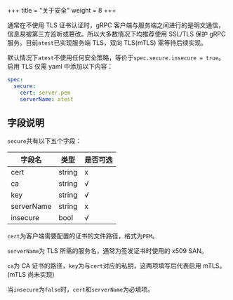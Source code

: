 +++
title = "关于安全"
weight = 8
+++

通常在不使用 TLS 证书认证时，gRPC 客户端与服务端之间进行的是明文通信，信息易被第三方监听或篡改。所以大多数情况下均推荐使用 SSL/TLS 保护 gRPC 服务。目前`atest`已实现服务端 TLS，双向 TLS(mTLS) 需等待后续实现。

默认情况下`atest`不使用任何安全策略，等价于`spec.secure.insecure = true`。启用 TLS 仅需 yaml 中添加以下内容：

```yaml
spec:
  secure:
    cert: server.pem
    serverName: atest
```

## 字段说明

`secure`共有以下五个字段：

| 字段名     | 类型   | 是否可选 |
| ---------- | ------ | -------- |
| cert       | string | x        |
| ca         | string | √        |
| key        | string | √        |
| serverName | string | x        |
| insecure   | bool   | √        |

`cert`为客户端需要配置的证书的文件路径，格式为`PEM`。

`serverName`为 TLS 所需的服务名，通常为签发证书时使用的 x509 SAN。

`ca`为 CA 证书的路径，`key`为与`cert`对应的私钥，这两项填写后代表启用 mTLS。(mTLS 尚未实现)

当`insecure`为`false`时，`cert`和`serverName`为必填项。
